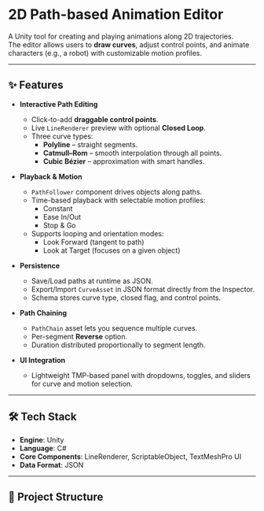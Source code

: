 # 2D Path-based Animation Editor

A Unity tool for creating and playing animations along 2D trajectories.  
The editor allows users to **draw curves**, adjust control points, and animate characters (e.g., a robot) with customizable motion profiles.

---

## ✨ Features

- **Interactive Path Editing**
  - Click-to-add **draggable control points**.
  - Live `LineRenderer` preview with optional **Closed Loop**.
  - Three curve types:
    - **Polyline** – straight segments.
    - **Catmull–Rom** – smooth interpolation through all points.
    - **Cubic Bézier** – approximation with smart handles.

- **Playback & Motion**
  - `PathFollower` component drives objects along paths.
  - Time-based playback with selectable motion profiles:
    - Constant
    - Ease In/Out
    - Stop & Go
  - Supports looping and orientation modes:
    - Look Forward (tangent to path)
    - Look at Target (focuses on a given object)

- **Persistence**
  - Save/Load paths at runtime as JSON.
  - Export/Import `CurveAsset` in JSON format directly from the Inspector.
  - Schema stores curve type, closed flag, and control points.

- **Path Chaining**
  - `PathChain` asset lets you sequence multiple curves.
  - Per-segment **Reverse** option.
  - Duration distributed proportionally to segment length.

- **UI Integration**
  - Lightweight TMP-based panel with dropdowns, toggles, and sliders for curve and motion selection.

---

## 🛠️ Tech Stack

- **Engine**: Unity  
- **Language**: C#  
- **Core Components**: LineRenderer, ScriptableObject, TextMeshPro UI  
- **Data Format**: JSON  

---

## 📂 Project Structure

